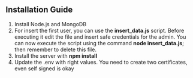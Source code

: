 ## Installation Guide
1. Install Node.js and MongoDB
2. For insert the first user, you can use the **insert_data.js** script. Before executing it edit the file and insert safe credentials for the admin.
You can now execute the script using the command **node insert_data.js**; then remember to delete this file.
3. Install the server with **npm install**
4. Update the .env with right values. You need to create two certificates, even self signed is okay
